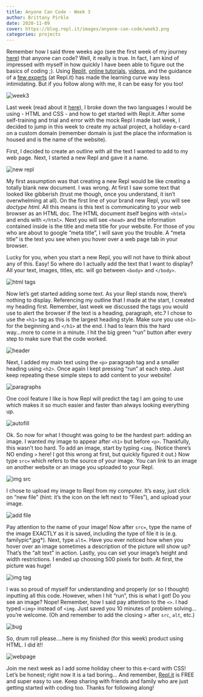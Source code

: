 ```yaml
---
title: Anyone Can Code - Week 3
author: Brittany Pirkle
date: 2020-11-09
cover: https://blog.repl.it/images/anyone-can-code/week3.png
categories: projects
---
```


Remember how I said three weeks ago (see the first week of my journey [here](https://blog.repl.it/anyone-can-code-week1)) that anyone can code? Well, it really is true. In fact, I am kind of impressed with myself in how quickly I have been able to figure out the basics of coding ;). Using [Replit,](https://repl.it/~) [online tutorials](https://www.w3schools.com/tags/tag_img.asp), [videos](https://scrimba.com/learn/html/html-figure-image-elements-c42D8uv), and the guidance of a [few experts](https://repl.it/talk/learn/Getting-Started-with-HTML-in-10-minutes/16821) (at Repl.it) has made the learning curve way less intimidating. But if you follow along with me, it can be easy for you too!

![week3](https://blog.repl.it/images/anyone-can-code/week3.png)

Last week (read about it [here](https://blog.repl.it/anyone-can-code-week2)), I broke down the two languages I would be using - HTML and CSS -  and how to get started with Repl.it. After some self-training and trial and error with the mock Repl I made last week, I decided to jump in this week to create my actual project, a holiday e-card on a custom domain (remember domain is just the place the information is housed and is the name of the website). 

First, I decided to create an outline with all the text I wanted to add to my web page. Next, I started a new Repl and gave it a name. 

![new repl](https://blog.repl.it/images/anyone-can-code/3.1.png)

My first assumption was that creating a new Repl would be like creating a totally blank new document. I was wrong. At first I saw some text that looked like gibberish (trust me though, once you understand, it isn’t overwhelming at all). On the first line of your brand new Repl, you will see _doctype html._ All this means is this text is communicating to your web browser as an HTML doc. The HTML document itself begins with `<html>` and ends with `</html>`. Next you will see `<head>` and the information contained inside is the title and meta title for your website. For those of you who are about to google “meta title”, I will save you the trouble. A “meta title” is the text you see when you hover over a web page tab in your browser.

Lucky for you, when you start a new Repl, you will not have to think about any of this. Easy! So where do I actually add the text that I want to display? All your text, images, titles, etc. will go between `<body>` and `</body>`.

![html tags](https://blog.repl.it/images/anyone-can-code/3.2.png)

Now let’s get started adding some text. As your Repl stands now, there’s nothing to display. Referencing my outline that I made at the start, I created my heading first. Remember, last week we discussed the tags you would use to alert the browser if the text is a heading, paragraph, etc.? I chose to use the `<h1>` tag as this is the largest heading style. Make sure you use `<h1>` for the beginning and `</h1>` at the end. I had to learn this the hard way...more to come in a minute. I hit the big green “run” button after every step to make sure that the code worked.

![header](https://blog.repl.it/images/anyone-can-code/3.3.png)

Next, I added my main text using the `<p>` paragraph tag and a smaller heading using `<h2>`. Once again I kept pressing “run” at each step. Just keep repeating these simple steps to add content to your website!

![paragraphs](https://blog.repl.it/images/anyone-can-code/3.4.png)

One cool feature I like is how Repl will predict the tag I am going to use which makes it so much easier and faster than always looking everything up. 

![autofill](https://blog.repl.it/images/anyone-can-code/3.5.png)

Ok. So now for what I thought was going to be the hardest part: adding an image. I wanted my image to appear after `<h1>` but before `<p>`. Thankfully, this wasn’t too hard. To add an image, start by typing `<img`. (Notice there’s NO ending `>` here! I got this wrong at first, but quickly figured it out.) Now type `src=` which refers to the source of your image. You can link to an image on another website or an image you uploaded to your Repl.

![img src](https://blog.repl.it/images/anyone-can-code/3.6.png)

I chose to upload my image to Repl from my computer. It’s easy, just click on “new file” (hint: it’s the icon on the left next to “Files”), and upload your image. 

![add file](https://blog.repl.it/images/anyone-can-code/3.7.png)

Pay attention to the name of your image! Now after `src=`, type the name of the image EXACTLY as it is saved, including the type of file it is (e.g. familypic*.jpg*). Next, type `alt=`. Have you ever noticed how when you hover over an image sometimes a description of the picture will show up? That’s the “alt text” in action. Lastly, you can set your image’s height and width restrictions. I ended up choosing 500 pixels for both. At first, the picture was huge!

![img tag](https://blog.repl.it/images/anyone-can-code/3.8.png)

I was so proud of myself for understanding and properly (or so I thought) inputting all this code. However, when I hit “run”, this is what I got! Do you see an image? Nope! Remember, how I said pay attention to the `<>`. I had typed `<img>` instead of `<img`. Just saved you 10 minutes of problem solving… you’re welcome. (Oh and remember to add the closing `>` after `src`, `alt`, etc.)

![bug](https://blog.repl.it/images/anyone-can-code/3.9.png)

So, drum roll please….here is my finished (for this week) product using HTML. I did it!!

![webpage](https://blog.repl.it/images/anyone-can-code/3.10.png)

Join me next week as I add some holiday cheer to this e-card with CSS! Let’s be honest; right now it is a tad boring… And remember, [Repl.it](https://repl.it/~) is FREE and super easy to use. Keep sharing with friends and family who are just getting started with coding too. Thanks for following along!
